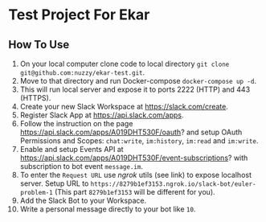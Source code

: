 # Test Project For Ekar

## How To Use

1. On your local computer clone code to local directory `git clone git@github.com:nuzzy/ekar-test.git`.
2. Move to that directory and run Docker-compose `docker-compose up -d`.
3. This will run local server and expose it to ports 2222 (HTTP) and 443 (HTTPS).
4. Create your new Slack Workspace at https://slack.com/create.
5. Register Slack App at https://api.slack.com/apps.
6. Follow the instruction on the page https://api.slack.com/apps/A019DHT530F/oauth? and setup OAuth Permissions and Scopes: `chat:write`, `im:history`, `im:read` and `im:write`.
7. Enable and setup Events API at https://api.slack.com/apps/A019DHT530F/event-subscriptions? with subscription to bot event `message.im`. 
8. To enter the `Request URL` use *ngrok* utils (see link) to expose localhost server. Setup URL to `https://8279b1ef3153.ngrok.io/slack-bot/euler-problem-1` (This part `8279b1ef3153` will be different for you).
9. Add the Slack Bot to your Workspace.
10. Write a personal message directly to your bot like `10`.
